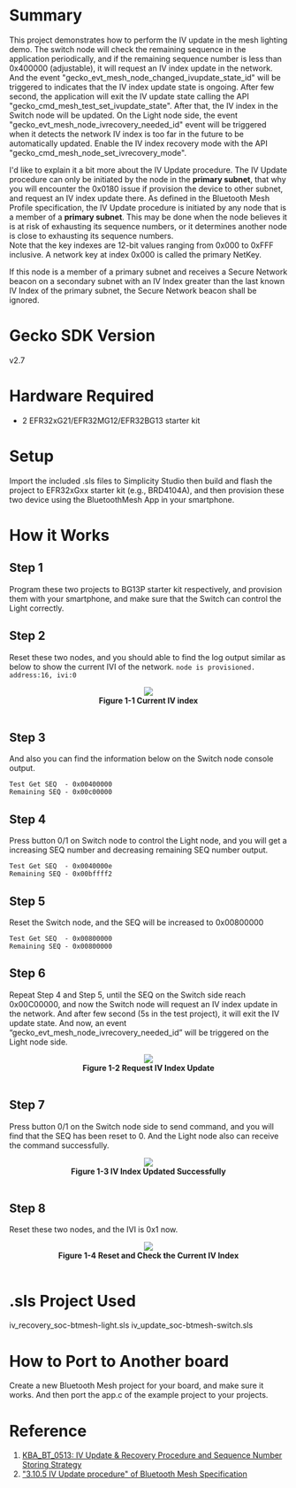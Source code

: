 
# Summary
This project demonstrates how to perform the IV update in the mesh lighting demo. The switch node will check the remaining sequence in the application periodically, and if the remaining sequence number is less than 0x400000 (adjustable), it will request an IV index update in the network. And the event "gecko_evt_mesh_node_changed_ivupdate_state_id" will be triggered to indicates that the IV index update state is ongoing. After few second, the application will exit the IV update state calling the API "gecko_cmd_mesh_test_set_ivupdate_state". After that, the IV index in the Switch node will be updated.
On the Light node side, the event "gecko_evt_mesh_node_ivrecovery_needed_id" event will be triggered when it detects the network IV index is too far in the future to be automatically updated. Enable the IV index recovery mode with the API "gecko_cmd_mesh_node_set_ivrecovery_mode".

I'd like to explain it a bit more about the IV Update procedure. The IV Update procedure can only be initiated by the node in the **primary subnet**, that why you will encounter the 0x0180 issue if provision the device to other subnet, and request an IV index update there.
As defined in the Bluetooth Mesh Profile specification, the IV Update procedure is initiated by any node that is a member of a **primary subnet**. This may be done when the node believes it is at risk of exhausting its sequence numbers, or it determines another node is close to exhausting its sequence numbers.  
Note that the key indexes are 12-bit values ranging from 0x000 to 0xFFF inclusive. A network key at index 0x000 is called the primary NetKey.  

If this node is a member of a primary subnet and receives a Secure Network beacon on a secondary subnet with an IV Index greater than the last known IV Index of the primary subnet, the Secure Network beacon shall be ignored.  

# Gecko SDK Version
v2.7  

# Hardware Required
* 2 EFR32xG21/EFR32MG12/EFR32BG13 starter kit  

# Setup
Import the included .sls files to Simplicity Studio then build and flash the project to EFR32xGxx starter kit (e.g., BRD4104A), and then provision these two device using the BluetoothMesh App in your smartphone.  

# How it Works
## Step 1
Program these two projects to BG13P starter kit respectively, and provision them with your smartphone, and make sure that the Switch can control the Light correctly.

## Step 2
Reset these two nodes, and you should able to find the log output similar as below to show the current IVI of the network.
```node is provisioned. address:16, ivi:0```  

<div align="center">
  <img src="image/current_ivi.png">  
</div>  
<div align="center">
  <b>Figure 1-1 Current IV index</b>
</div>  
<br>

## Step 3
And also you can find the information below on the Switch node console output.
```
Test Get SEQ  - 0x00400000
Remaining SEQ - 0x00c00000
``` 

## Step 4
Press button 0/1 on Switch node to control the Light node, and you will get a increasing SEQ number and decreasing remaining SEQ number output.
```
Test Get SEQ  - 0x0040000e
Remaining SEQ - 0x00bffff2
```

## Step 5
Reset the Switch node, and the SEQ will be increased to 0x00800000
```
Test Get SEQ  - 0x00800000
Remaining SEQ - 0x00800000
```

## Step 6
Repeat Step 4 and Step 5, until the SEQ on the Switch side reach 0x00C00000, and now the Switch node will request an IV index update in the network. And after few second (5s in the test project), it will exit the IV update state.
And now, an event “gecko_evt_mesh_node_ivrecovery_needed_id” will be triggered on the Light node side. 

<div align="center">
  <img src="image/request_ivi_update.png">  
</div>  
<div align="center">
  <b>Figure 1-2 Request IV Index Update</b>
</div>  
<br>

## Step 7
Press button 0/1 on the Switch node side to send command, and you will find that the SEQ has been reset to 0. And the Light node also can receive the command successfully.
<div align="center">
  <img src="image/ivi_updated_successfully.png">  
</div>  
<div align="center">
  <b>Figure 1-3 IV Index Updated Successfully</b>
</div>  
<br>


## Step 8
Reset these two nodes, and the IVI is 0x1 now.
<div align="center">
  <img src="image/reset_and_check_ivi.png">  
</div>  
<div align="center">
  <b>Figure 1-4 Reset and Check the Current IV Index</b>
</div>  
<br>

# .sls Project Used
iv_recovery_soc-btmesh-light.sls
iv_update_soc-btmesh-switch.sls

# How to Port to Another board
Create a new Bluetooth Mesh project for your board, and make sure it works. And then port the app.c of the example project to your projects.

# Reference
1. [KBA_BT_0513: IV Update & Recovery Procedure and Sequence Number Storing Strategy](https://www.silabs.com/community/wireless/bluetooth/knowledge-base.entry.html/2019/09/02/iv_update_recoveryprocedureandsequencenumber-t90G)  
2. ["3.10.5 IV Update procedure" of Bluetooth Mesh Specification](https://www.bluetooth.com/specifications/mesh-specifications/)  
